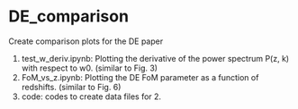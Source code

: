 # DE_comparison

Create comparison plots for the DE paper

1. test_w_deriv.ipynb: Plotting the derivative of the power spectrum P(z, k) with respect to w0. (similar to Fig. 3)
2. FoM_vs_z.ipynb: Plotting the DE FoM parameter as a function of redshifts. (similar to Fig. 6)
3. code: codes to create data files for 2.
